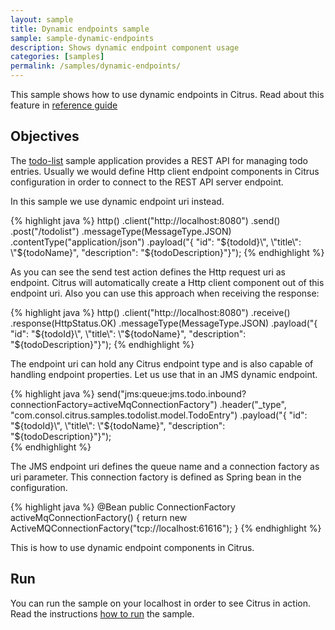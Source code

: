 ```yaml
---
layout: sample
title: Dynamic endpoints sample
sample: sample-dynamic-endpoints
description: Shows dynamic endpoint component usage
categories: [samples]
permalink: /samples/dynamic-endpoints/
---
```


This sample shows how to use dynamic endpoints in Citrus. Read about this feature in [reference guide](http://www.citrusframework.org/reference/html/endpoint-components.html)

Objectives
---------

The [todo-list](/samples/todo-app/) sample application provides a REST API for managing todo entries.
Usually we would define Http client endpoint components in Citrus configuration in order to connect to the REST API
server endpoint.

In this sample we use dynamic endpoint uri instead.

{% highlight java %}
http()
    .client("http://localhost:8080")
    .send()
    .post("/todolist")
    .messageType(MessageType.JSON)
    .contentType("application/json")
    .payload("{ \"id\": \"${todoId}\", \"title\": \"${todoName}\", \"description\": \"${todoDescription}\"}");
{% endhighlight %}
        
As you can see the send test action defines the Http request uri as endpoint. Citrus will automatically create a Http client
component out of this endpoint uri. Also you can use this approach when receiving the response:

{% highlight java %}
http()
    .client("http://localhost:8080")
    .receive()
    .response(HttpStatus.OK)
    .messageType(MessageType.JSON)
    .payload("{ \"id\": \"${todoId}\", \"title\": \"${todoName}\", \"description\": \"${todoDescription}\"}");
{% endhighlight %}

The endpoint uri can hold any Citrus endpoint type and is also capable of handling endpoint properties. Let us use that in an
JMS dynamic endpoint.

{% highlight java %}
send("jms:queue:jms.todo.inbound?connectionFactory=activeMqConnectionFactory")
    .header("_type", "com.consol.citrus.samples.todolist.model.TodoEntry")
    .payload("{ \"id\": \"${todoId}\", \"title\": \"${todoName}\", \"description\": \"${todoDescription}\"}");    
{% endhighlight %}
        
The JMS endpoint uri defines the queue name and a connection factory as uri parameter. This connection factory is defined 
as Spring bean in the configuration.

{% highlight java %}
@Bean
public ConnectionFactory activeMqConnectionFactory() {
    return new ActiveMQConnectionFactory("tcp://localhost:61616");
}
{% endhighlight %}
        
This is how to use dynamic endpoint components in Citrus.    
                
Run
---------

You can run the sample on your localhost in order to see Citrus in action. Read the instructions [how to run](/samples/run/) the sample.